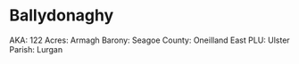 # Ballydonaghy

AKA: 122
Acres: Armagh
Barony: Seagoe
County: Oneilland East
PLU: Ulster
Parish: Lurgan